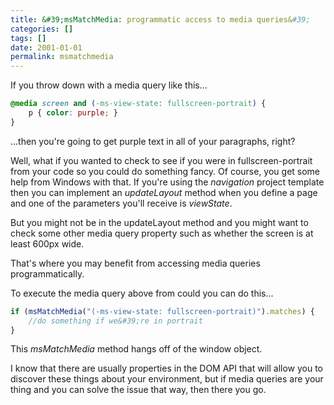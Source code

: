 ```yaml
---
title: &#39;msMatchMedia: programmatic access to media queries&#39;
categories: []
tags: []
date: 2001-01-01
permalink: msmatchmedia
---
```


If you throw down with a media query like this...
<!-- xmore -->

``` css
@media screen and (-ms-view-state: fullscreen-portrait) {
    p { color: purple; }
}
```

...then you&#39;re going to get purple text in all of your paragraphs, right?

Well, what if you wanted to check to see if you were in fullscreen-portrait from your code so you could do something fancy. Of course, you get some help from Windows with that. If you&#39;re using the _navigation_ project template then you can implement an _updateLayout_ method when you define a page and one of the parameters you&#39;ll receive is _viewState_.

But you might not be in the updateLayout method and you might want to check some other media query property such as whether the screen is at least 600px wide.

That&#39;s where you may benefit from accessing media queries programmatically.

To execute the media query above from could you can do this...

``` js
if (msMatchMedia("(-ms-view-state: fullscreen-portrait)").matches) {
    //do something if we&#39;re in portrait
}
```

This _msMatchMedia_ method hangs off of the window object.

I know that there are usually properties in the DOM API that will allow you to discover these things about your environment, but if media queries are your thing and you can solve the issue that way, then there you go.